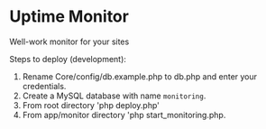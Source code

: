 # Uptime Monitor
Well-work monitor for your sites

Steps to deploy (development):
1. Rename Core/config/db.example.php to db.php and enter your credentials.
2. Create a MySQL database with name `monitoring`.
3. From root directory 'php deploy.php'
4. From app/monitor directory 'php start_monitoring.php.

